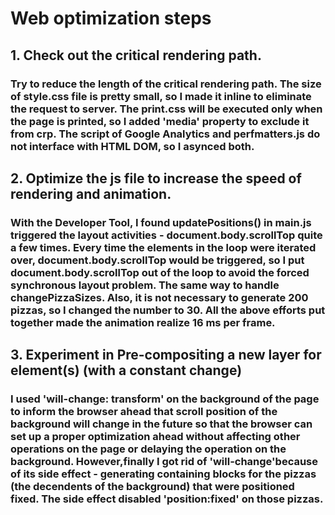# Web optimization steps

## 1. Check out the critical rendering path.

### Try to reduce the length of the critical rendering path. The size of style.css file is pretty small, so I made it inline to eliminate the request to server. The print.css will be executed only when the page is printed, so I added 'media' property to exclude it from crp. The script of Google Analytics and perfmatters.js do not interface with HTML DOM, so I asynced both.



## 2. Optimize the js file to increase the speed of rendering and animation.

### With the Developer Tool, I found updatePositions() in main.js triggered the layout activities - document.body.scrollTop quite a few times. Every time the elements in the loop were iterated over, document.body.scrollTop would be triggered, so I put document.body.scrollTop out of the loop to avoid the forced synchronous layout problem. The same way to handle changePizzaSizes. Also, it is not necessary to generate 200 pizzas, so I changed the number to 30. All the above efforts put together made the animation realize 16 ms per frame.

## 3. Experiment in Pre-compositing a new layer for element(s) (with a constant change)

### I used 'will-change: transform' on the background of the page to inform the browser ahead that scroll position of the background will change in the future so that the browser can set up a proper optimization ahead without affecting other operations on the page or delaying the operation on the background. However,finally I got rid of 'will-change'because of its side effect - generating containing blocks for the pizzas (the decendents of the background) that were positioned fixed. The side effect disabled 'position:fixed' on those pizzas.